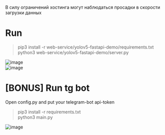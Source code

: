 В силу ограничений хостинга могут наблюдаться просадки в скорости загрузки данных  
  

# Run  
  
> pip3 install -r web-service/yolov5-fastapi-demo/requirements.txt  
> python3 web-service/yolov5-fastapi-demo/server.py  

![image](https://github.com/LeLinux/4Fun-welding-detection-AtomicHack/assets/115425862/2cb059df-6218-4ffe-91d3-d673cacf8f8b)  
![image](https://github.com/LeLinux/4Fun-welding-detection-AtomicHack/assets/115425862/52cc268e-742c-495c-bed0-289abc8d1c1f)  


# [BONUS] Run tg bot  

Open config.py and put your telegram-bot api-token  
  
> pip3 install -r requirements.txt  
> python3 main.py  

![image](https://github.com/LeLinux/4Fun-welding-detection-AtomicHack/assets/115425862/0166f343-4eab-49b7-802f-691a7f78a223)
  
